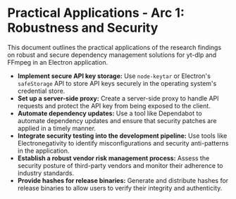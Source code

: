 # Practical Applications - Arc 1: Robustness and Security

This document outlines the practical applications of the research findings on robust and secure dependency management solutions for yt-dlp and FFmpeg in an Electron application.

*   **Implement secure API key storage:** Use `node-keytar` or Electron's `safeStorage` API to store API keys securely in the operating system's credential store.
*   **Set up a server-side proxy:** Create a server-side proxy to handle API requests and protect the API key from being exposed to the client.
*   **Automate dependency updates:** Use a tool like Dependabot to automate dependency updates and ensure that security patches are applied in a timely manner.
*   **Integrate security testing into the development pipeline:** Use tools like Electronegativity to identify misconfigurations and security anti-patterns in the application.
*   **Establish a robust vendor risk management process:** Assess the security posture of third-party vendors and monitor their adherence to industry standards.
*   **Provide hashes for release binaries:** Generate and distribute hashes for release binaries to allow users to verify their integrity and authenticity.